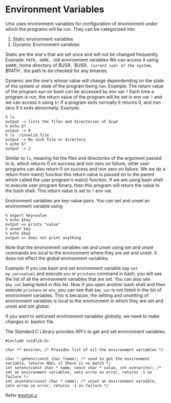 # Environment Variables

Unix uses environment variables for configuration of environment under which the programs will be run.
They can be categorized into
1. Static environment variables
2. Dynamic Environment variables

Static are the one's that are set once and will not be changed frequently.
Example: `PATH, HOME, USR` environment variables
We can access it using `$HOME`, home directory of $USR, `$USR`, current user of the system, `$PATH`, the path to be checked for any binaries.

Dynamic are the one's whose value will change dependending on the state of the system or state of the program being run.
Example: The return value of the program sun on bash can be accessed by env var `?`
Each time a program is run, the return value of the program will be set in env var `?` and we can access it using `$?`
If a program exits normally it returns 0, and non zero if it exits abnormally.
Example:
```
% ls
output -> lists the files and directories of $cwd
% echo $?
output -> 0
% ls ./invalid_file
output -> No such file or directory
% echo $?
output -> 2
```

Similar to `ls`, meaning list the files and directories of the argument passed to ls, which returns 0 on success and non zero on failure,
other user programs can also return 0 on success and non zero on failure.
We we do a return from main() function this return value is passed on to the parent which called the user program's main() function.
If we are using bash shell to execute user program binary, then this program will return the value to the bash shell.
This return value is set to `?` env var.

Environment variables are key-value pairs.
You can set and unset an environment variable using  
```
% export key=value
% echo $key
output => prints "value"
% unset key
% echo $key
output => does not print anything
```

Note that the environment variables set and unset using set and unset commands are local to the environment where they are set and unset.
It does not effect the global environment variables.

Example: If you use bash and set environment variable say `set my_var=value1` and execute `env` or `printenv` command in bash, you will see the list of all the environment variables
that are set. You can also see `$my_val` being listed in this list.
Now if you open another bash shell and then execute `printenv` or `env`, you can see that `$my_var` is not listed in the list of environment variables.
This is because, the setting and unsetting of environment variables is local to the environment in which they are set and unset and not global.

If you want to set/unset environment variables globally, we need to make changes in .bashrc file.


The Standard C Library provides API's to get and set environment variables.
```
#include <stdlib.h>

char ** environ; /* Provides list of all the environment variables */

char * getenv(const char *name); /* used to get the environment variable, returns NULL if there is no match */
int setenv(const char * name, const char * value, int overwrite); /* set an environment variables, sets errno on error, returns -1 on failure */
int unsetenv(const char * name); /* unset an environment varaible, sets errno on error, returns -1 on failure */

```
Refer [environ.c](environ.c)


